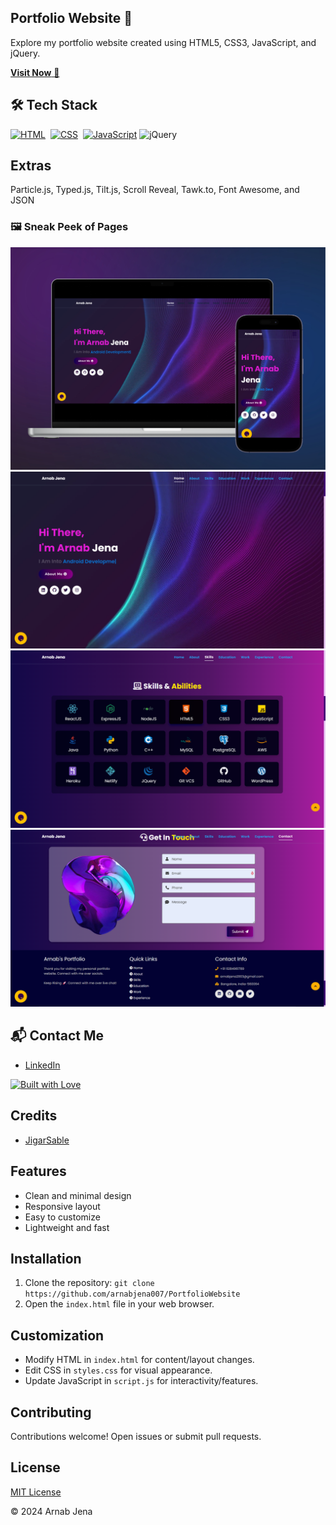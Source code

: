 ## Portfolio Website 🔗

Explore my portfolio website created using HTML5, CSS3, JavaScript, and jQuery.

[**Visit Now** 🚀](https://portfolio-website-arnabs-projects.vercel.app/)

## 🛠️ Tech Stack
[![HTML](https://img.shields.io/badge/HTML5-%23E34F26.svg?&style=for-the-badge&logo=html5&logoColor=white)](https://github.com/arnabjena007/Portfolio-Website/search?l=html)&nbsp;
[![CSS](https://img.shields.io/badge/CSS3-%231572B6.svg?&style=for-the-badge&logo=css3&logoColor=white)](https://github.com//Portfolio-Website/search?l=css)&nbsp;
[![JavaScript](https://img.shields.io/badge/JavaScript-%23323330.svg?&style=for-the-badge&logo=javascript&logoColor=%23F7DF1E)](https://github.com/jigar-sable/Portfolio-Website/search?l=javascript)
![jQuery](https://img.shields.io/badge/jQuery-%230769AD.svg?style=for-the-badge&logo=jquery&logoColor=white)

## Extras
Particle.js, Typed.js, Tilt.js, Scroll Reveal, Tawk.to, Font Awesome, and JSON

### 🖼️ Sneak Peek of Pages
![Main Page Mockup](https://github.com/arnabjena007/PortfolioWebsite/blob/main/Home%20Page%20Mockup.png?raw=true)
![Screenshot](https://github.com/arnabjena007/PortfolioWebsite/blob/main/Portfolio%201.png?raw=true)
![Screenshot](https://github.com/arnabjena007/PortfolioWebsite/blob/main/Portfolio%202.png?raw=true)
![Screenshot](https://github.com/arnabjena007/PortfolioWebsite/blob/main/Portfolio%204.png?raw=true)

## 📬 Contact Me
- [LinkedIn](https://www.linkedin.com/in/arnabjena/)

[![Built with Love](https://forthebadge.com/images/badges/built-with-love.svg)](https://forthebadge.com) 

## Credits
- [JigarSable](https://github.com/jigar-sable/)

## Features
- Clean and minimal design
- Responsive layout
- Easy to customize
- Lightweight and fast

## Installation
1. Clone the repository: `git clone https://github.com/arnabjena007/PortfolioWebsite`
2. Open the `index.html` file in your web browser.

## Customization
- Modify HTML in `index.html` for content/layout changes.
- Edit CSS in `styles.css` for visual appearance.
- Update JavaScript in `script.js` for interactivity/features.

## Contributing
Contributions welcome! Open issues or submit pull requests.

## License
[MIT License](LICENSE)

© 2024 Arnab Jena
